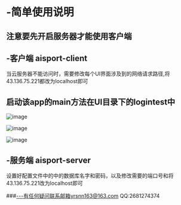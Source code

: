 # -简单使用说明
## 注意要先开启服务器才能使用客户端
## -客户端 aisport-client
当云服务器不能访问时，需要修改每个UI界面涉及到的网络请求路径,将43.136.75.221都改为localhost即可
## 启动该app的main方法在UI目录下的logintest中
![image](https://user-images.githubusercontent.com/63891870/220165909-38657723-01dd-4f5b-a7cb-19bca434a8ca.png)

![image](https://user-images.githubusercontent.com/63891870/220165854-d9caa664-4788-4bd5-98e2-6250daae9554.png)

![image](https://user-images.githubusercontent.com/63891870/220165984-375c4d3c-21db-42e7-a92a-ced3135c73f6.png)

## -服务端 aisport-server
设置好配置文件中的中的数据库名字和密码，以及修改需要的端口号和将43.136.75.221改为localhost即可


###---有任何疑问联系邮箱yrsnn163@163.com QQ:2681274374



